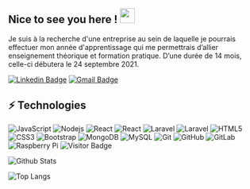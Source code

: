 ## Nice to see you here ! <img src="https://raw.githubusercontent.com/aemmadi/aemmadi/master/wave.gif" width="30px">

 Je suis à la recherche
d'une entreprise au sein de laquelle je pourrais effectuer mon année
d'apprentissage qui me permettrais d’allier enseignement théorique et
formation pratique. D’une durée de 14 mois, celle-ci débutera le 24 septembre
2021.

[![Linkedin Badge](https://img.shields.io/badge/-mohamadi-msa-07a397164/-blue?style=flat-square&logo=Linkedin&logoColor=white&link=https://www.linkedin.com/in/mohamadi-msa-07a397164/)](https://www.linkedin.com/in/mohamadi-msa-07a397164/)
[![Gmail Badge](https://img.shields.io/badge/-mohamadi.alternance@gmail.com-c14438?style=flat-square&logo=Gmail&logoColor=white&link=mailto:mohamadi.alternance@gmail.com)](mailto:mohamadi.alternace@gmail.com)

## ⚡ Technologies

![JavaScript](https://img.shields.io/badge/-JavaScript-black?style=flat-square&logo=javascript)
![Nodejs](https://img.shields.io/badge/-Node.JS-black?style=flat-square&logo=node.js)
![React](https://img.shields.io/badge/-React.JS-black?style=flat-square&logo=react)
![React](https://img.shields.io/badge/-ReactNative-black?style=flat-square&logo=react)
![Laravel](https://img.shields.io/badge/-Laravel-black?style=flat-square&logo=laravel)
![Laravel](https://img.shields.io/badge/-Symfony-black?style=flat-square&logo=symfony)
![HTML5](https://img.shields.io/badge/-HTML5-E34F26?style=flat-square&logo=html5&logoColor=white)
![CSS3](https://img.shields.io/badge/-CSS3-1572B6?style=flat-square&logo=css3)
![Bootstrap](https://img.shields.io/badge/-Bootstrap-563D7C?style=flat-square&logo=bootstrap)
![MongoDB](https://img.shields.io/badge/-MongoDB-black?style=flat-square&logo=mongodb)
![MySQL](https://img.shields.io/badge/-MySQL-black?style=flat-square&logo=mysql)
![Git](https://img.shields.io/badge/-Git-black?style=flat-square&logo=git)
![GitHub](https://img.shields.io/badge/-GitHub-181717?style=flat-square&logo=github)
![GitLab](https://img.shields.io/badge/-GitLab-FCA121?style=flat-square&logo=gitlab)
![Raspberry Pi](https://img.shields.io/badge/-Raspberry%20Pi-C51A4A?style=flat-square&logo=Raspberry-Pi)
![Visitor Badge](https://visitor-badge.laobi.icu/badge?page_id=mohamadimsa)


![Github Stats](https://github-readme-stats.vercel.app/api?username=mohamadimsa&count_private=true&show_icons=true&include_all_commits=true)

![Top Langs](https://github-readme-stats.vercel.app/api/top-langs/?username=mohamadimsa&hide=TeX&layout=compact)
